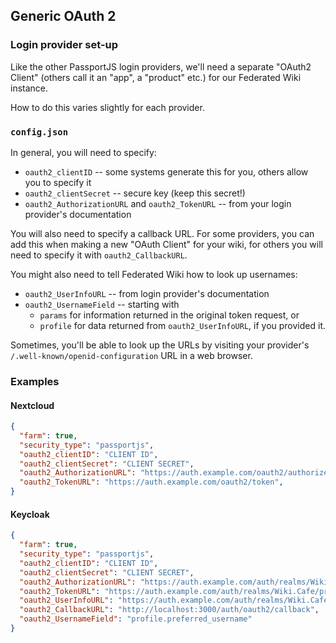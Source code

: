 ## Generic OAuth 2

### Login provider set-up

Like the other PassportJS login providers, we'll need a separate "OAuth2 Client"
(others call it an "app", a "product" etc.) for our Federated Wiki instance.

How to do this varies slightly for each provider.

### `config.json`

In general, you will need to specify:
* `oauth2_clientID` -- some systems generate this for you, others allow you to
    specify it
* `oauth2_clientSecret` -- secure key (keep this secret!)
* `oauth2_AuthorizationURL` and `oauth2_TokenURL` -- from your login provider's documentation

You will also need to specify a callback URL. For some providers, you can add
this when making a new "OAuth Client" for your wiki, for others you will need to
specify it with `oauth2_CallbackURL`.

You might also need to tell Federated Wiki how to look up usernames:
* `oauth2_UserInfoURL` -- from login provider's documentation
* `oauth2_UsernameField` -- starting with 
  * `params` for information returned in the original token request, or
  * `profile` for data returned from `oauth2_UserInfoURL`, if you provided it.

Sometimes, you'll be able to look up the URLs by visiting your provider's
`/.well-known/openid-configuration` URL in a web browser.

### Examples

#### Nextcloud

```JSON
{
  "farm": true,
  "security_type": "passportjs",
  "oauth2_clientID": "CLIENT ID",
  "oauth2_clientSecret": "CLIENT SECRET",
  "oauth2_AuthorizationURL": "https://auth.example.com/oauth2/authorize",
  "oauth2_TokenURL": "https://auth.example.com/oauth2/token",
}
```

#### Keycloak

```JSON
{
  "farm": true,
  "security_type": "passportjs",
  "oauth2_clientID": "CLIENT ID",
  "oauth2_clientSecret": "CLIENT SECRET",
  "oauth2_AuthorizationURL": "https://auth.example.com/auth/realms/Wiki.Cafe/protocol/openid-connect/auth",
  "oauth2_TokenURL": "https://auth.example.com/auth/realms/Wiki.Cafe/protocol/openid-connect/token",
  "oauth2_UserInfoURL": "https://auth.example.com/auth/realms/Wiki.Cafe/protocol/openid-connect/userinfo",
  "oauth2_CallbackURL": "http://localhost:3000/auth/oauth2/callback",
  "oauth2_UsernameField": "profile.preferred_username"
}
```
